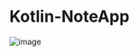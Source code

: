 # Kotlin-NoteApp

![image](https://user-images.githubusercontent.com/127305381/236311971-5f4148c8-2bb5-4232-b606-53ad5dbdfa4c.png)
